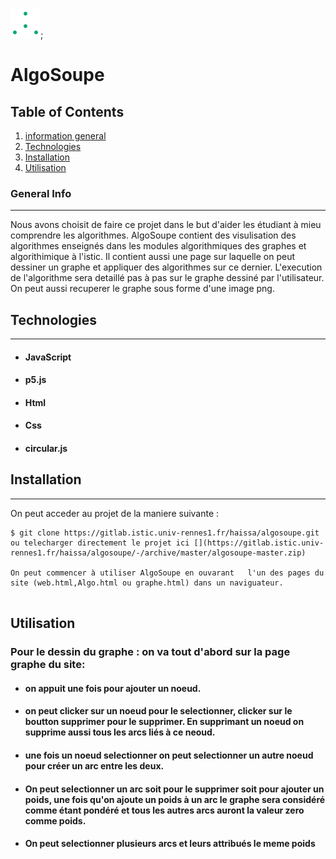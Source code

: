 ![logo](images/logo.png);

# AlgoSoupe

## Table of Contents

1. [information general](#general-info)
2. [Technologies](#technologies)
3. [Installation](#installation)
4. [Utilisation](#Utilisation)


### General Info

---

Nous avons choisit de faire ce projet dans le but d'aider les étudiant à mieu comprendre les algorithmes.
AlgoSoupe contient des visulisation des algorithmes enseignés dans les modules algorithmiques des graphes et algorithimique à l'istic. Il contient aussi une page sur laquelle on peut dessiner un graphe et appliquer des algorithmes sur ce dernier.
L'execution de l'algorithme sera detaillé pas à pas sur le graphe dessiné par l'utilisateur.
On peut aussi recuperer le graphe sous forme d'une image png.



## Technologies

---

- #### JavaScript
- #### p5.js
- #### Html
- #### Css
- #### circular.js


## Installation

---

On peut acceder au projet de la maniere suivante : 

```
$ git clone https://gitlab.istic.univ-rennes1.fr/haissa/algosoupe.git ou telecharger directement le projet ici [](https://gitlab.istic.univ-rennes1.fr/haissa/algosoupe/-/archive/master/algosoupe-master.zip)

On peut commencer à utiliser AlgoSoupe en ouvarant   l'un des pages du site (web.html,Algo.html ou graphe.html) dans un naviguateur.


```

## Utilisation

### Pour le dessin du graphe : on va tout d'abord sur la page graphe du site:

<!-- ![pageGraphe](images/algoPage.png) -->

- #### on appuit une fois pour ajouter un noeud.
  <!-- ![ajoutNoeud](images/ajoutNoeud.gif) -->
- #### on peut clicker sur un noeud pour le selectionner, clicker sur le boutton supprimer pour le supprimer. En supprimant un noeud on supprime aussi tous les arcs liés à ce neoud.
  <!-- ![ajoutNoeud](images/ajoutNoeud.gif)
  ![supNoeud](images/supNoeud.gif) -->
- #### une fois un noeud selectionner on peut selectionner un autre noeud pour créer un arc entre les deux.
  <!-- ![creerArc](images/ajoutArc.gif) -->
- #### On peut selectionner un arc soit pour le supprimer soit pour ajouter un poids, une fois qu'on ajoute un poids à un arc le graphe sera considéré comme étant pondéré et tous les autres arcs auront la valeur zero comme poids.
  <!-- ![setPoids](images/supPoids.gif) -->
- #### On peut selectionner plusieurs arcs et leurs attribués le meme poids
  <!-- ![poids+](images/poids%2B.gif) -->



